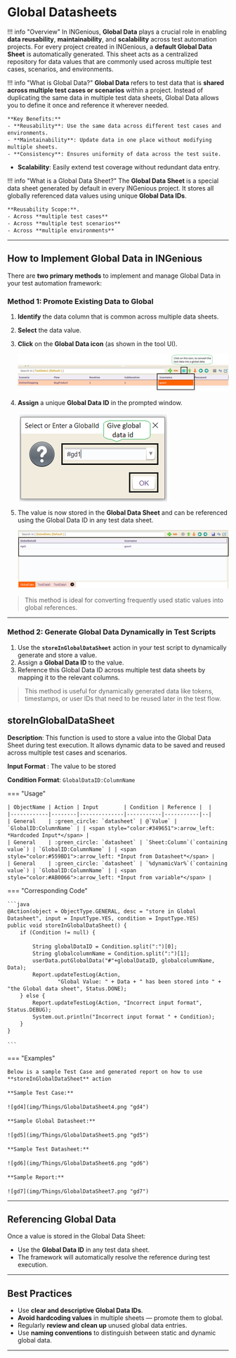 # **Global Datasheets**

!!! info "Overview"
    In INGenious, **Global Data** plays a crucial role in enabling **data reusability**, **maintainability**, and **scalability** across test automation projects. For every project created in INGenious, a **default Global Data Sheet** is automatically generated. This sheet acts as a centralized repository for data values that are commonly used across multiple test cases, scenarios, and environments.

!!! info "What is Global Data?"
    **Global Data** refers to test data that is **shared across multiple test cases or scenarios** within a project. Instead of duplicating the same data in multiple test data sheets, Global Data allows you to define it once and reference it wherever needed.

    **Key Benefits:**   
    - **Reusability**: Use the same data across different test cases and environments.   
    - **Maintainability**: Update data in one place without modifying multiple sheets.   
    - **Consistency**: Ensures uniformity of data across the test suite.   
- **Scalability**: Easily extend test coverage without redundant data entry.   

!!! info "What is a Global Data Sheet?"
    The **Global Data Sheet** is a special data sheet generated by default in every INGenious project. It stores all globally referenced data values using unique **Global Data IDs**.

    **Reusability Scope:**.  
    - Across **multiple test cases**   
    - Across **multiple test scenarios**   
    - Across **multiple environments**

---

## How to Implement Global Data in INGenious

There are **two primary methods** to implement and manage Global Data in your test automation framework:

### Method 1: Promote Existing Data to Global

1. **Identify** the data column that is common across multiple data sheets.
2. **Select** the data value.
3. **Click** on the **Global Data icon** (as shown in the tool UI).

    ![gd1](img/Things/GlobalDataSheet1.png "gd1")

4. **Assign** a unique **Global Data ID** in the prompted window.

    ![gd2](img/Things/GlobalDataSheet2.png "gd2")

5. The value is now stored in the **Global Data Sheet** and can be referenced using the Global Data ID in any test data sheet.

    ![gd3](img/Things/GlobalDataSheet3.png "gd3")

> This method is ideal for converting frequently used static values into global references.

---

### Method 2: Generate Global Data Dynamically in Test Scripts

1. Use the **`storeInGlobalDataSheet`** action in your test script to dynamically generate and store a value.
2. Assign a **Global Data ID** to the value.
3. Reference this Global Data ID across multiple test data sheets by mapping it to the relevant columns.

> This method is useful for dynamically generated data like tokens, timestamps, or user IDs that need to be reused later in the test flow.


## **storeInGlobalDataSheet**

**Description**: This function is used to store a value into the Global Data Sheet during test execution. It allows dynamic data to be saved and reused across multiple test cases and scenarios.

**Input Format** : The value to be stored  

**Condition Format**: `GlobalDataID:ColumnName`


=== "Usage"

    | ObjectName | Action | Input        | Condition | Reference |  |
    |------------|--------|--------------|-----------|-----------|--|
    | General    | :green_circle: `datasheet` | @`Value` | `GlobalID:ColumnName` | | <span style="color:#349651">:arrow_left: *Hardcoded Input*</span> |
    | General    | :green_circle: `datasheet` | `Sheet:Column`(`containing value`) | `GlobalID:ColumnName` | | <span style="color:#559BD1">:arrow_left: *Input from Datasheet*</span> |
    | General    | :green_circle: `datasheet` | `%dynamicVar%`(`containing value`) | `GlobalID:ColumnName` | | <span style="color:#AB0066">:arrow_left: *Input from variable*</span> |

=== "Corresponding Code"


    ```java
    @Action(object = ObjectType.GENERAL, desc = "store in Global Datasheet", input = InputType.YES, condition = InputType.YES)
    public void storeInGlobalDataSheet() {
        if (Condition != null) {

            String globalDataID = Condition.split(":")[0];
            String globalcolumnName = Condition.split(":")[1];
            userData.putGlobalData("#"+globalDataID, globalcolumnName, Data);
            Report.updateTestLog(Action,
                    "Global Value: " + Data + " has been stored into " + "the Global data sheet", Status.DONE);
        } else {
            Report.updateTestLog(Action, "Incorrect input format", Status.DEBUG);
            System.out.println("Incorrect input format " + Condition);
        }
    }

    ```

=== "Examples"

    Below is a sample Test Case and generated report on how to use **storeInGlobalDataSheet** action

    **Sample Test Case:**

    ![gd4](img/Things/GlobalDataSheet4.png "gd4")

    **Sample Global Datasheet:**

    ![gd5](img/Things/GlobalDataSheet5.png "gd5")

    **Sample Test Datasheet:**

    ![gd6](img/Things/GlobalDataSheet6.png "gd6")

    **Sample Report:**

    ![gd7](img/Things/GlobalDataSheet7.png "gd7")
    
---

## Referencing Global Data

Once a value is stored in the Global Data Sheet:

- Use the **Global Data ID** in any test data sheet.
- The framework will automatically resolve the reference during test execution.

---

## Best Practices

- Use **clear and descriptive Global Data IDs**.
- **Avoid hardcoding values** in multiple sheets — promote them to global.
- Regularly **review and clean up** unused global data entries.
- Use **naming conventions** to distinguish between static and dynamic global data.

---

